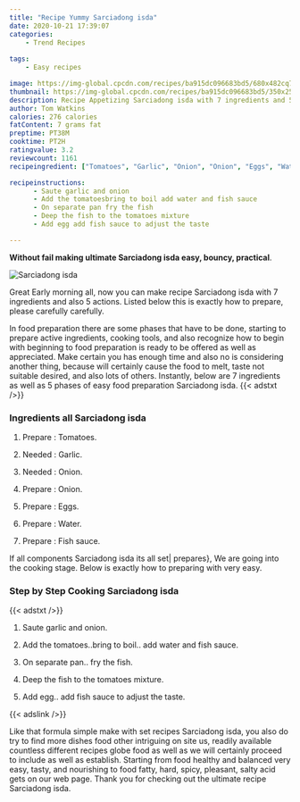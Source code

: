 ```yaml
---
title: "Recipe Yummy Sarciadong isda"
date: 2020-10-21 17:39:07
categories:
    - Trend Recipes
    
tags:
    - Easy recipes

image: https://img-global.cpcdn.com/recipes/ba915dc096683bd5/680x482cq70/sarciadong-isda-recipe-main-photo.jpg
thumbnail: https://img-global.cpcdn.com/recipes/ba915dc096683bd5/350x250cq70/sarciadong-isda-recipe-main-photo.jpg
description: Recipe Appetizing Sarciadong isda with 7 ingredients and 5 stages of easy cooking.
author: Tom Watkins
calories: 276 calories
fatContent: 7 grams fat
preptime: PT38M
cooktime: PT2H
ratingvalue: 3.2
reviewcount: 1161
recipeingredient: ["Tomatoes", "Garlic", "Onion", "Onion", "Eggs", "Water", "Fish sauce"]

recipeinstructions: 
      - Saute garlic and onion 
      - Add the tomatoesbring to boil add water and fish sauce 
      - On separate pan fry the fish 
      - Deep the fish to the tomatoes mixture 
      - Add egg add fish sauce to adjust the taste

---
```




**Without fail making ultimate Sarciadong isda easy, bouncy, practical**. 


![Sarciadong isda](https://img-global.cpcdn.com/recipes/ba915dc096683bd5/680x482cq70/sarciadong-isda-recipe-main-photo.jpg "Sarciadong isda")




Great Early morning all, now you can make recipe Sarciadong isda with 7 ingredients and also 5 actions. Listed below this is exactly how to prepare, please carefully carefully.

In food preparation there are some phases that have to be done, starting to prepare active ingredients, cooking tools, and also recognize how to begin with beginning to food preparation is ready to be offered as well as appreciated. Make certain you has enough time and also no is considering another thing, because will certainly cause the food to melt, taste not suitable desired, and also lots of others. Instantly, below are 7 ingredients as well as 5 phases of easy food preparation Sarciadong isda.
{{< adstxt />}}

### Ingredients all Sarciadong isda


1. Prepare  : Tomatoes.

1. Needed  : Garlic.

1. Needed  : Onion.

1. Prepare  : Onion.

1. Prepare  : Eggs.

1. Prepare  : Water.

1. Prepare  : Fish sauce.



If all components Sarciadong isda its all set| prepares}, We are going into the cooking stage. Below is exactly how to preparing with very easy.

### Step by Step Cooking Sarciadong isda

{{< adstxt />}}


1. Saute garlic and onion.



1. Add the tomatoes..bring to boil.. add water and fish sauce.



1. On separate pan.. fry the fish.



1. Deep the fish to the tomatoes mixture.



1. Add egg.. add fish sauce to adjust the taste.





{{< adslink />}}

Like that formula simple make with set recipes Sarciadong isda, you also do try to find more dishes food other intriguing on site us, readily available countless different recipes globe food as well as we will certainly proceed to include as well as establish. Starting from food healthy and balanced very easy, tasty, and nourishing to food fatty, hard, spicy, pleasant, salty acid gets on our web page. Thank you for checking out the ultimate recipe Sarciadong isda.
